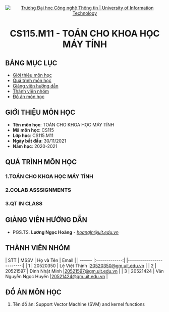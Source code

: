 <p align="center">
  <a href="https://www.uit.edu.vn/" title="Trường Đại học Công nghệ Thông tin" style="border: 5;">
    <img src="https://i.imgur.com/WmMnSRt.png" alt="Trường Đại học Công nghệ Thông tin | University of Information Technology">
  </a>
</p>

<!-- Title -->
<h1 align="center"><b>CS115.M11 - TOÁN CHO KHOA HỌC MÁY TÍNH</b></h1>



## BẢNG MỤC LỤC
* [ Giới thiệu môn học](#gioithieumonhoc)
* [Quá trình môn học](#quatrinh)
* [ Giảng viên hướng dẫn](#giangvien)
* [ Thành viên nhóm](#thanhvien)
* [ Đồ án môn học](#doan)
## GIỚI THIỆU MÔN HỌC
<a name="gioithieumonhoc"></a>
* **Tên môn học**: TOÁN CHO KHOA HỌC MÁY TÍNH
* **Mã môn học**: CS115
* **Lớp học**: CS115.M11
* **Ngày bắt đầu**: 30/11/2021
* **Năm học**: 2020-2021
## QUÁ TRÌNH MÔN HỌC
<a name ="quatrinh"></a>
### 1.TOÁN CHO KHOA HỌC MÁY TÍNH


<a name ="colab"></a>
### 2.COLAB ASSSIGNMENTS


<a name ="QT"></a>
### 3.QT IN CLASS

## GIẢNG VIÊN HƯỚNG DẪN
<a name="giangvien"></a>
* PGS.TS. **Lương Ngọc Hoàng** - *hoangln@uit.edu.vn*

## THÀNH VIÊN NHÓM
<a name="thanhvien"></a>
| STT    | MSSV          | Họ và Tên                                                             | Email                   |
| ------ |:-------------:| |-------------------------:|
| 1      | 20520350      | Lê Việt Thịnh  |20520350@gm.uit.edu.vn   |
| 2      | 20521597      | Đinh Nhật Minh         |20521597@gm.uit.edu.vn   |
| 3      | 20521424      | Văn Nguyễn Ngọc Huyền  |20521424@gm.uit.edu.vn   |

## ĐỒ ÁN MÔN HỌC
<a name="doan"></a>
1. Tên đồ án: Support Vector Machine (SVM) and kernel functions

